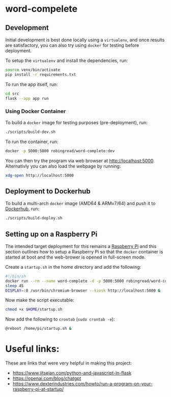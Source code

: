 # word-compelete

## Development

Initial development is best done locally using a `virtualenv`, and once results are satisfactory, you can also try using `docker` for testing before deployment.

To setup the `virtualenv` and install the dependencies, run:

```bash
source venv/bin/activate
pip install -r requirements.txt
```

To run the app itself, run:

```bash
cd src
flask --app app run
```

### Using Docker Container

To build a `docker` image for testing purposes (pre-deployment), run:

```bash
./scripts/build-dev.sh
```

To run the container, run:

```bash
docker -p 5000:5000 robingread/word-complete:dev
```

You can then try the program via web browser at [http://localhost:5000](http://localhost:5000). Alternativly you can also load the webpage by running:

```bash
xdg-open http://localhost:5000
```

## Deployment to Dockerhub

To build a multi-arch `docker` image (AMD64 & ARMv7/64) and push it to [Dockerhub](https://hub.docker.com/r/robingread/word-complete), run:

```bash
./scripts/build-deploy.sh
```

## Setting up on a Raspberry Pi

The intended target deployment for this remains a [Raspberry Pi](https://www.raspberrypi.org/) and this section outlines how to setup a Raspberry Pi so that the `docker` container is started at boot and the web-brower is opened in full-screen mode.

Create a `startup.sh` in the home directory and add the following: 

```bash
#!/bin/sh
docker run --rm --name word-complete -d -p 5000:5000 robingread/word-complete
sleep 45
DISPLAY=:0 /usr/bin/chromium-browser --kiosk http://localhost:5000 &
```

Now make the script executable:

```bash
chmod +x $HOME/startup.sh
```

Now add the following to `crontab` (`sudo crontab -e`):

```bash
@reboot /home/pi/startup.sh &
```

# Useful links:

These are links that were very helpful in making this project:

- https://www.jitsejan.com/python-and-javascript-in-flask
- https://openai.com/blog/chatgpt
- https://www.dexterindustries.com/howto/run-a-program-on-your-raspberry-pi-at-startup/
